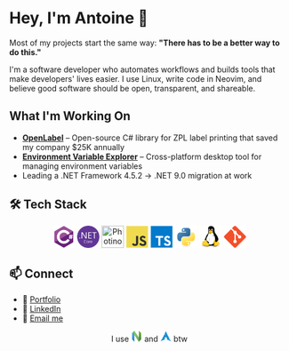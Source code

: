 # Hey, I'm Antoine 👋

Most of my projects start the same way: **"There has to be a better way to do this."**

I'm a software developer who automates workflows and builds tools that make developers' lives easier. I use Linux, write code in Neovim, and believe good software should be open, transparent, and shareable.

## What I'm Working On

- **[OpenLabel](https://github.com/Dwarf1er/OpenLabel)** – Open-source C# library for ZPL label printing that saved my company $25K annually
- **[Environment Variable Explorer](https://github.com/Dwarf1er/environment-variable-explorer)** – Cross-platform desktop tool for managing environment variables
- Leading a .NET Framework 4.5.2 → .NET 9.0 migration at work

## 🛠️ Tech Stack
<div align="center">
  <img src="https://github.com/devicons/devicon/blob/master/icons/csharp/csharp-original.svg" title="C#" width="40" height="40"/>
  <img src="https://github.com/devicons/devicon/blob/master/icons/dotnetcore/dotnetcore-original.svg" title=".NET" width="40" height="40"/>
  <img src="https://github.com/tryphotino/photino.Documentation/blob/master/photino-logo-rings.png" title="Photino .NET" width="40" height="40"/>
  <img src="https://github.com/devicons/devicon/blob/master/icons/javascript/javascript-original.svg" title="JavaScript" width="40" height="40"/>
  <img src="https://github.com/devicons/devicon/blob/master/icons/typescript/typescript-original.svg" title="TypeScript" width="40" height="40"/>
  <img src="https://github.com/devicons/devicon/blob/master/icons/python/python-original.svg" title="Python" width="40" height="40"/>
  <img src="https://github.com/devicons/devicon/blob/master/icons/linux/linux-original.svg" title="Linux" width="40" height="40"/>
  <img src="https://github.com/devicons/devicon/blob/master/icons/git/git-original.svg" title="Git" width="40" height="40"/>
</div>

## 📫 Connect

- 💼 [Portfolio](https://antoinepoulin.com)
- 🔗 [LinkedIn](https://www.linkedin.com/in/antoine-poulin)
- 📧 [Email me](mailto:contact@antoinepoulin.com)

<p align="center">I use <img alt="Neovim" width="20px" src="https://github.com/devicons/devicon/blob/master/icons/neovim/neovim-original.svg" /> and <img alt="Neovim" width="20px" src="https://github.com/devicons/devicon/blob/master/icons/archlinux/archlinux-original.svg" /> btw</p>
